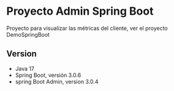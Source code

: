 # Proyecto Admin Spring Boot
Proyecto para visualizar las métricas del cliente, ver el proyecto DemoSpringBoot

## Version
* Java 17
* Spring Boot, versión 3.0.6
* spring Boot Admin, version 3.0.4